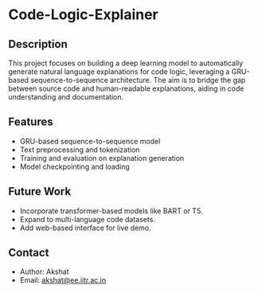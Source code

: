 # Code-Logic-Explainer

## Description

This project focuses on building a deep learning model to automatically generate natural language explanations for code logic, leveraging a GRU-based sequence-to-sequence architecture. The aim is to bridge the gap between source code and human-readable explanations, aiding in code understanding and documentation.

## Features

- GRU-based sequence-to-sequence model
- Text preprocessing and tokenization
- Training and evaluation on explanation generation
- Model checkpointing and loading

## Future Work

- Incorporate transformer-based models like BART or T5.
- Expand to multi-language code datasets.
- Add web-based interface for live demo.








## Contact

- Author: Akshat
- Email: akshat@ee.iitr.ac.in
